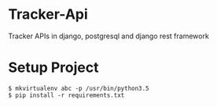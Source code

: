 # Tracker-Api
Tracker APIs in django, postgresql and django rest framework

# Setup Project
    $ mkvirtualenv abc -p /usr/bin/python3.5
    $ pip install -r requirements.txt
